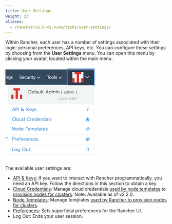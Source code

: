 ```yaml
---
title: User Settings
weight: 23
aliases:
  - /rancher/v2.0-v2.4/en/tasks/user-settings/
---
```


Within Rancher, each user has a number of settings associated with their login: personal preferences, API keys, etc. You can configure these settings by choosing from the **User Settings** menu. You can open this menu by clicking your avatar, located within the main menu.

![User Settings Menu](/img/user-settings.png)

The available user settings are:

- [API & Keys](../reference-guides/user-settings/api-keys.md): If you want to interact with Rancher programmatically, you need an API key. Follow the directions in this section to obtain a key.
- [Cloud Credentials](../reference-guides/user-settings/manage-cloud-credentials.md): Manage cloud credentials [used by node templates](use-new-nodes-in-an-infra-provider.md#node-templates) to [provision nodes for clusters](launch-kubernetes-with-rancher.md). Note: Available as of v2.2.0. 
- [Node Templates](../reference-guides/user-settings/manage-node-templates.md): Manage templates [used by Rancher to provision nodes for clusters](launch-kubernetes-with-rancher.md).
- [Preferences](../reference-guides/user-settings/user-preferences.md): Sets superficial preferences for the Rancher UI.
- Log Out: Ends your user session.
